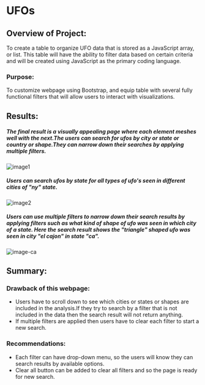 # UFOs
## Overview of Project:
To create a table to organize UFO data that is stored as a JavaScript array, or list. This table will have the ability to filter data based on certain criteria and will be created using JavaScript as the primary coding language.
### Purpose:
To customize webpage using Bootstrap, and equip table with several fully functional filters that will allow users to interact with visualizations. 

## Results:
##### The final result is a visually appealing page where each element meshes well with the next.The users can search for ufos by city or state or country or shape.They can narrow down their searches by applying multiple filters.
![image1](https://user-images.githubusercontent.com/84524153/130332624-00ca25de-8fe4-4c95-b119-ea21c63aeca5.png)
##### Users can search ufos by state for all types of ufo's seen in different cities of "ny" state.
![image2](https://user-images.githubusercontent.com/84524153/130333701-f79975d8-a3f6-42ef-964e-67a3deb06b32.png)
##### Users can use multiple filters to narrow down their search results by applying filters such as what kind of shape of ufo was seen in which city of a state. Here the search result shows the "triangle" shaped ufo was seen in city "el cajon" in state "ca".
![image-ca](https://user-images.githubusercontent.com/84524153/130332627-841ddf38-c06b-425c-9560-78e078376419.png)

## Summary:
### Drawback of this webpage:
- Users have to scroll down to see which cities or states or shapes are included in the analysis.If they try to search by a filter that is not included in the data then the search result will not return anything.
- If multiple filters are applied then users have to clear each filter to start a new search.
### Recommendations:
- Each filter can have drop-down menu, so the users will know they can search results by available options.
- Clear all button can be added to clear all filters and so the page is ready for new search.
